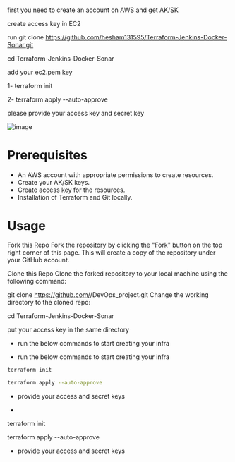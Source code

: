 #### 
first you need to create an account on AWS and get AK/SK

create access key in EC2 

run git clone https://github.com/hesham131595/Terraform-Jenkins-Docker-Sonar.git

cd Terraform-Jenkins-Docker-Sonar

add your ec2.pem key


1- terraform init 

2- terraform apply --auto-approve 

please provide your access key and secret key 

![image](https://github.com/hesham131595/Terraform-Jenkins-Docker-Sonar/assets/93712347/485ee82e-06a0-4cd8-9153-cf35535f39a8)



# **Prerequisites**

- An AWS account with appropriate permissions to create resources.
- Create your AK/SK keys.
- Create access key for the resources.
- Installation of Terraform and Git locally.

# **Usage**

Fork this Repo
Fork the repository by clicking the "Fork" button on the top right corner of this page. This will create a copy of the repository under your GitHub account.

Clone this Repo
Clone the forked repository to your local machine using the following command:

git clone https://github.com/<your-username>/DevOps_project.git
Change the working directory to the cloned repo:

cd Terraform-Jenkins-Docker-Sonar

put your access key  in the same directory 

- run the below commands to start creating your infra

- run the below commands to start creating your infra

```bash
terraform init 

terraform apply --auto-approve
```

- provide your access and secret keys

- 
terraform init 

terraform apply --auto-approve

- provide your access and secret keys

